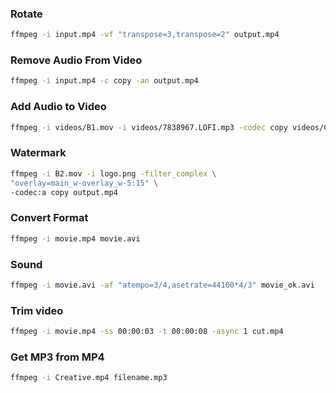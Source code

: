 ### Rotate

```sh
ffmpeg -i input.mp4 -vf "transpose=3,transpose=2" output.mp4
```

### Remove Audio From Video

```sh
ffmpeg -i input.mp4 -c copy -an output.mp4

```

### Add Audio to Video

```sh
ffmpeg -i videos/B1.mov -i videos/7838967.LOFI.mp3 -codec copy videos/C.mov
```

### Watermark

```sh
ffmpeg -i B2.mov -i logo.png -filter_complex \
"overlay=main_w-overlay_w-5:15" \
-codec:a copy output.mp4
```

### Convert Format

```sh
ffmpeg -i movie.mp4 movie.avi
```
### Sound

```sh
ffmpeg -i movie.avi -af "atempo=3/4,asetrate=44100*4/3" movie_ok.avi
```

### Trim video

```sh
ffmpeg -i movie.mp4 -ss 00:00:03 -t 00:00:08 -async 1 cut.mp4
```

### Get MP3 from MP4

```sh
ffmpeg -i Creative.mp4 filename.mp3
```
